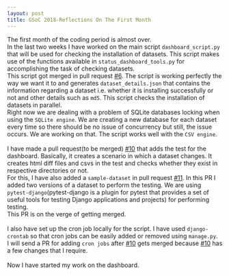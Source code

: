 ```yaml
---
layout: post
title: GSoC 2018-Reflections On The First Month
---
```


The first month of the coding period is almost over.
<br>
In the last two weeks I have worked on the main script `dashboard_script.py` that will be used for checking the installation of datasets. This script makes use of the functions available in `status_dashboard_tools.py` for accomplishing the task of checking datasets.
<br>
This script got merged in pull request [#6](https://github.com/weecology/retrieverdash/pull/6). The script is working perfectly the way we want it to and generates `dataset_details.json` that contains the information regarding a dataset i.e. whether it is installing successfully or not and other details such as `md5`.
This script checks the installation of datasets in parallel.
<br>
Right now we are dealing with a problem of SQLite databases locking when using the `SQLite engine`. We are creating a new database for each dataset every time so there should be no issue of concurrency but still, the issue occurs. We are working on that.
The script works well with the `CSV engine`.
<br>
<br>
I have made a pull request(to be merged) [#10](https://github.com/weecology/retrieverdash/pull/10) that adds the test for the dashboard. Basically, it creates a scenario in which a dataset changes. It creates html diff files and csvs in the test and checks whether they exist in respective directories or not.
<br>For this, I have also added a `sample-dataset` in pull request [#11](https://github.com/weecology/retrieverdash/pull/11). In this PR I added two versions of a dataset to perform the testing.
We are using `pytest-django`(pytest-django is a plugin for pytest that provides a set of useful tools for testing Django applications and projects) for performing testing.
<br>
This PR is on the verge of getting merged.
<br>
<br>
I also have set up the cron job locally for the script. I have used `django-crontab` so that cron jobs can be easily added or removed using `manage.py`.
<br>
I will send a PR for adding `cron jobs` after [#10](https://github.com/weecology/retrieverdash/pull/10) gets merged because [#10](https://github.com/weecology/retrieverdash/pull/10) has a few changes that I require.
<br>
<br>
Now I have started my work on the dashboard.
